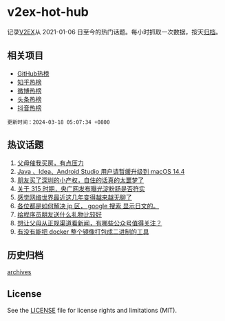 # v2ex-hot-hub

 记录[V2EX](https://www.v2ex.com/)从 2021-01-06 日至今的热门话题。每小时抓取一次数据，按天[归档](archives)。
 
 ## 相关项目

- [GitHub热榜](https://github.com/lonnyzhang423/github-hot-hub)
- [知乎热榜](https://github.com/lonnyzhang423/zhihu-hot-hub)
- [微博热榜](https://github.com/lonnyzhang423/weibo-hot-hub)
- [头条热榜](https://github.com/lonnyzhang423/toutiao-hot-hub)
- [抖音热榜](https://github.com/lonnyzhang423/douyin-hot-hub)


 `更新时间：2024-03-18 05:07:34 +0800`

## 热议话题

1. [父母催我买房，有点压力](https://www.v2ex.com/t/1024454)
1. [Java 、Idea、Android Studio 用户请暂缓升级到 macOS 14.4](https://www.v2ex.com/t/1024389)
1. [朋友买了深圳的小产权，自住的话真的太噩梦了](https://www.v2ex.com/t/1024413)
1. [关于 315 时期，央广网发布曝光淀粉肠是否符实](https://www.v2ex.com/t/1024410)
1. [感觉网络世界最近这几年变得越来越无聊了](https://www.v2ex.com/t/1024512)
1. [各位都是如何解决 jp 区， google 搜索 显示日文的。](https://www.v2ex.com/t/1024489)
1. [给程序员朋友送什么礼物比较好](https://www.v2ex.com/t/1024455)
1. [想让父母从正规渠道看新闻，有哪些公众号值得关注？](https://www.v2ex.com/t/1024436)
1. [有没有能把 docker 整个镜像打包成二进制的工具](https://www.v2ex.com/t/1024405)

## 历史归档

[archives](archives)

## License

See the [LICENSE](LICENSE) file for license rights and limitations (MIT).
